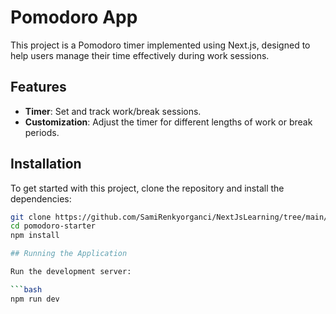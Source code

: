 # Pomodoro App

This project is a Pomodoro timer implemented using Next.js, designed to help users manage their time effectively during work sessions. 

## Features

- **Timer**: Set and track work/break sessions.
- **Customization**: Adjust the timer for different lengths of work or break periods.

## Installation

To get started with this project, clone the repository and install the dependencies:

```bash
git clone https://github.com/SamiRenkyorganci/NextJsLearning/tree/main/pomodoro-starter
cd pomodoro-starter
npm install

## Running the Application

Run the development server:

```bash
npm run dev

